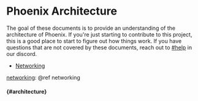 # Phoenix Architecture
The goal of these documents is to provide an understanding of the architecture of Phoenix. If you're just starting to
contribute to this project, this is a good place to start to figure out how things work. If you have questions that are 
not covered by these documents, reach out to [\#help](https://discord.gg/bPHVcxv) in our discord.
 * [Networking][networking]


[networking]: Networking.md
[networking]: @ref networking

#### </b> {#architecture}
